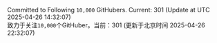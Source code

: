 Committed to Following `10,000` GitHubers. Current: <!-- FOLLOWING_COUNT -->301<!-- FOLLOWING_COUNT --> (Update at UTC <!-- LAST_UPDATED -->2025-04-26 14:32:07<!-- LAST_UPDATED -->)<br>
致力于关注`10,000`个GitHuber。当前：<!-- FOLLOWING_COUNT -->301<!-- FOLLOWING_COUNT --> (更新于北京时间 <!-- LAST_UPDATED_CST -->2025-04-26 22:32:07<!-- LAST_UPDATED_CST -->)
